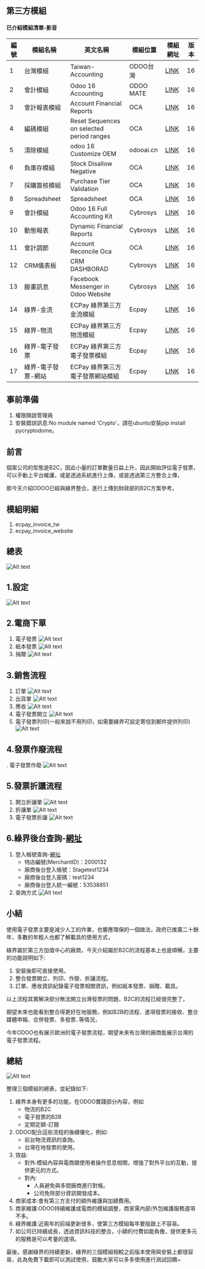 ## 第三方模組
#### 已介紹模組清單-影音
|編號|模組名稱|英文名稱|模組位置|模組網址|版本|
|--|--|--|--|--|--|
|1|台灣模組|Taiwan-Accounting|ODOO台灣|[LINK](https://apps.odoo.com/apps/modules/14.0/l10n_tw/)|16|
|2|會計模組|Odoo 16 Accounting|ODOO MATE|[LINK](https://apps.odoo.com/apps/modules/16.0/om_account_accountant/)|16|
|3|會計報表模組|Account Financial Reports|OCA|[LINK](https://apps.odoo.com/apps/modules/16.0/account_financial_report/)|16|
|4|編碼模組|Reset Sequences on selected period ranges|OCA|[LINK](https://apps.odoo.com/apps/modules/16.0/sequence_reset_period/)|16|
|5|清除模組|odoo 16 Customize OEM|odooai.cn|[LINK](https://apps.odoo.com/apps/modules/16.0/app_odoo_customize/)|16|
|6|負庫存模組|Stock Disallow Negative|OCA|[LINK](https://apps.odoo.com/apps/modules/16.0/stock_no_negative/)|16|
|7|採購簽核模組|Purchase Tier Validation|OCA|[LINK](https://apps.odoo.com/apps/modules/16.0/purchase_tier_validation/)|16|
|8|Spreadsheet|Spreadsheet|OCA|[LINK](https://github.com/OCA/spreadsheet)|16|
|9|會計模組|Odoo 16 Full Accounting Kit|Cybrosys|[LINK](https://apps.odoo.com/apps/modules/16.0/base_accounting_kit/)|16|
|10|動態報表|Dynamic Financial Reports|Cybrosys|[LINK](https://apps.odoo.com/apps/modules/16.0/dynamic_accounts_report/)|16|
|11|會計調節|Account Reconcile Oca|OCA|[LINK](https://apps.odoo.com/apps/modules/16.0/account_reconcile_oca/)|16|
|12|CRM儀表板|CRM DASHBORAD|Cybrosys|[LINK](https://apps.odoo.com/apps/modules/16.0/crm_dashboard/)|16|
|13|臉書訊息|Facebook Messenger in Odoo Website|Cybrosys|[LINK](https://apps.odoo.com/apps/modules/16.0/fb_messenger/)|16|
|14|綠界-金流|ECPay 綠界第三方金流模組|Ecpay|[LINK](https://apps.odoo.com/apps/modules/16.0/payment_ecpay/)|16|
|15|綠界-物流|ECPay 綠界第三方物流模組|Ecpay|[LINK](https://apps.odoo.com/apps/modules/16.0/logistic_ecpay/)|16|
|16|綠界-電子發票|ECPay 綠界第三方電子發票模組|Ecpay|[LINK](https://apps.odoo.com/apps/modules/16.0/ecpay_invoice_tw/)|16|
|17|綠界-電子發票-網站|ECPay 綠界第三方電子發票網站模組|Ecpay|[LINK](https://apps.odoo.com/apps/modules/16.0/ecpay_invoice_website/)|16|

## 事前準備
1. 權限開啟管理員
2. 安裝錯誤訊息:No module named 'Crypto'，請在ubuntu安裝pip install pycryptodome。

## 前言
個案公司的型態是B2C，因此小量的訂單數量日益上升，因此開始評估電子發票，可以手動上平台維護，或是透過系統進行上傳，或是透過第三方整合上傳，

那今天介紹ODOO已經與綠界整合，進行上傳到財政部的B2C方案參考。

## 模組明細
1. ecpay_invoice_tw
2. ecpay_invoice_website

## 總表
![Alt text](https://github.com/ksharry/odoo-repository/blob/main/pic/E160301.png?raw=true)

## 1.設定
![Alt text](https://github.com/ksharry/odoo-repository/blob/main/pic/E160302.png?raw=true)

## 2.電商下單
1. 電子發票
![Alt text](https://github.com/ksharry/odoo-repository/blob/main/pic/E160303.png?raw=true)
2. 紙本發票
![Alt text](https://github.com/ksharry/odoo-repository/blob/main/pic/E160304.png?raw=true)
3. 捐贈
![Alt text](https://github.com/ksharry/odoo-repository/blob/main/pic/E160305.png?raw=true)

## 3.銷售流程
1. 訂單
![Alt text](https://github.com/ksharry/odoo-repository/blob/main/pic/E160306.png?raw=true)
2. 出貨單
![Alt text](https://github.com/ksharry/odoo-repository/blob/main/pic/E160307.png?raw=true)
3. 應收
![Alt text](https://github.com/ksharry/odoo-repository/blob/main/pic/E160308.png?raw=true)
4. 電子發票開立
![Alt text](https://github.com/ksharry/odoo-repository/blob/main/pic/E160309.png?raw=true)
5. 電子發票列印(一般來說不用列印，如需要綠界可設定寄信到郵件提供列印)
![Alt text](https://github.com/ksharry/odoo-repository/blob/main/pic/E160315.png?raw=true)

## 4.發票作廢流程
. 電子發票作廢
![Alt text](https://github.com/ksharry/odoo-repository/blob/main/pic/E160310.png?raw=true)

## 5.發票折讓流程
1. 開立折讓單
![Alt text](https://github.com/ksharry/odoo-repository/blob/main/pic/E160311.png?raw=true)
2. 折讓單
![Alt text](https://github.com/ksharry/odoo-repository/blob/main/pic/E160312.png?raw=true)
3. 電子發票折讓
![Alt text](https://github.com/ksharry/odoo-repository/blob/main/pic/E160313.png?raw=true)

## 6.綠界後台查詢-[網址](https://vendor-stage.ecpay.com.tw/Einvoice/Index)
1. 登入帳號查詢-[網址](https://developers.ecpay.com.tw/?p=7849&_gl=1*944lb8*_gcl_au*MTc0NzkzNjQ0NC4xNjk5OTQ4MDM3)
   + 特店編號(MerchantID)：2000132
   + 廠商後台登入帳號：Stagetest1234
   + 廠商後台登入密碼：test1234
   + 廠商後台登入統一編號：53538851
2. 查詢方式
![Alt text](https://github.com/ksharry/odoo-repository/blob/main/pic/E160314.png?raw=true)

## 小結
使用電子發票主要是減少人工的作業，也響應環保的一個做法，政府已推廣二十餘年，多數的年輕人也都了解載具的使用方式，

綠界屬於第三方加值中心的廠商，今天介紹屬於B2C的流程基本上也是順暢，主要的功能說明如下:
1. 安裝後即可直接使用。
2. 整合發票開立、列印、作廢、折讓流程。
3. 訂單、應收資訊紀錄電子發票相關資訊，例如紙本發票、捐贈、載具。

以上流程其實解決部分無法開立台灣發票的問題，B2C的流程已經很完整了，

期望未來也能看到整合得更好在地服務，例如B2B的流程、進項發票的接收、整合媒體申報、合併發票、多發票..等情況，

今年ODOO也有展示歐洲的電子發票流程，期望未來有台灣的廠商能展示台灣的電子發票流程。

## 總結
![Alt text](https://github.com/ksharry/odoo-repository/blob/main/pic/E160316.png?raw=true)

整理三個模組的總表，並紀錄如下:
1. 綠界本身有更多的功能，在ODOO實踐部分內容，例如
   + 物流的B2C
   + 電子發票的B2B
   + 定期定額-訂閱
2. ODOO配合這些流程的後續優化，例如:
   + 前台物流資訊的查詢。
   + 台灣在地發票的使用。
3. 效益:
   + 對外:模組內容與電商跟使用者操作息息相關，增強了對外平台的互動，提供更元的方式。
   + 對內:
     + 人員避免與多間廠商進行對帳。
     + 公司免除部分資訊開發成本。
4. 商家成本:會有第三方支付的額外維護與加額費用。
5. 商家維護:ODOO持續維護或電商的模組調整，商家需內部/外包維護服務選項不多。
6. 綠界維護:近兩年的前端更新很多，使第三方模組每年要版跟上不容易。
7. 如公司已持續成長，透過資訊科技的整合，小額的付費如能負擔，提供更多元的服務是可以考量的選項。

最後，感謝綠界的持續更新，綠界的三個模組相較之前版本使用與安裝上都很容易，此為免費下載即可以測試使用，鼓勵大家可以多多使用進行測試回饋~

